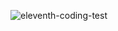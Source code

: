 ![eleventh-coding-test](https://user-images.githubusercontent.com/55650732/192805095-128c5586-307b-4cda-8ac5-434551cf31ed.png)
